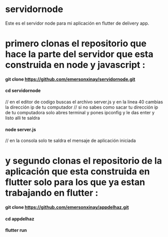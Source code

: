 # servidornode
Este es el servidor node para mi aplicación en flutter de delivery app.

# primero clonas el repositorio  que  hace la parte del servidor que esta construida en node y javascript : 
#### git clone https://github.com/emersonxinay/servidornode.git
#### cd servidornode
// en el editor de codigo buscas el archivo server.js y en la linea 40 cambias la dirección ip de tu computador 
// si no sabes como sacar tu dirección ip de tu computadora solo abres terminal y pones ipconfig y le das enter y listo alli te saldra
#### node server.js
// en la consola solo te saldra el mensaje de aplicación iniciada 

# y segundo clonas el repositorio de la aplicación que esta construida en flutter solo para los que ya estan trabajando en flutter : 
#### git clone https://github.com/emersonxinay/appdelhaz.git
#### cd appdelhaz
#### flutter run 




